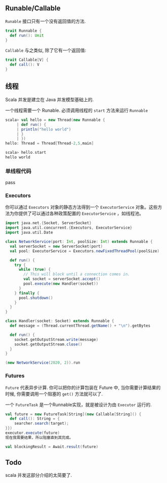 ## Runable/Callable

`Runable` 接口只有一个没有返回值的方法.

```scala
trait Runnable {
  def run(): Unit
}
```

`Callable` 与之类似, 除了它有一个返回值:

```scala
trait Callable[V] {
  def call(): V
}
```

## 线程

Scala 并发是建立在 Java 并发模型基础上的.

一个线程需要一个 Runable. 必须调用线程的 `start` 方法来运行 `Runnable`

```scala
scala> val hello = new Thread(new Runnable {
     | def run() {
     | println("hello world")
     | }
     | })
hello: Thread = Thread[Thread-2,5,main]

scala> hello.start
hello world
```

### 单线程代码

pass

### Executors

你可以通过 `Executors` 对象的静态方法得到一个 `ExecutorService` 对象。这些方法为你提供了可以通过各种政策配置的 `ExecutorService` ，如线程池。

```scala
import java.net.{Socket, ServerSocket}
import java.util.concurrent.{Executors, ExecutorService}
import java.util.Date

class NetworkService(port: Int, poolSize: Int) extends Runnable {
  val serverSocket = new ServerSocket(port)
  val pool: ExecutorService = Executors.newFixedThreadPool(poolSize)

  def run() {
    try {
      while (true) {
        // This will block until a connection comes in.
        val socket = serverSocket.accept()
        pool.execute(new Handler(socket))
      }
    } finally {
      pool.shutdown()
    }
  }
}

class Handler(socket: Socket) extends Runnable {
  def message = (Thread.currentThread.getName() + "\n").getBytes

  def run() {
    socket.getOutputStream.write(message)
    socket.getOutputStream.close()
  }
}

(new NetworkService(2020, 2)).run
```

### Futures

`Future` 代表异步计算. 你可以把你的计算包装在 Future 中, 当你需要计算结果的时候, 你需要调用一个阻塞的 `get()` 方法就可以了.

一个 `FutureTask` 是一个Runnable实现，就是被设计为由 `Executor` 运行的.

```scala
val future = new FutureTask[String](new Callable[String]() {
  def call(): String = {
    searcher.search(target);
}})
executor.execute(future)
现在我需要结果，所以阻塞直到其完成。

val blockingResult = Await.result(future)
```

## Todo

scala 并发这部分介绍的太简要了. 

